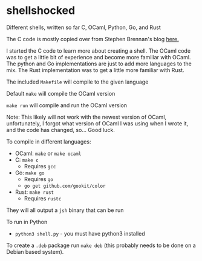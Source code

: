 # shellshocked
Different shells, written so far C, OCaml, Python, Go, and Rust

The C code is mostly copied over from Stephen Brennan's blog [here.](https://brennan.io/2015/01/16/write-a-shell-in-c/)

I started the C code to learn more about creating a shell.
The OCaml code was to get a little bit of experience
and become more familiar with OCaml.
The python and Go implementations are just to add more languages to the mix.
The Rust implementation was to get a little more familiar with Rust.


The included `Makefile` will compile to the given language

Default `make` will compile the OCaml version

`make run` will compile and run the OCaml version

Note: This likely will not work with the newest version of OCaml, unfortunately, I forgot
what version of OCaml I was using when I wrote it, and the code has changed, so... Good luck.

To compile in different languages:
* OCaml: `make` or `make ocaml`
* C: `make c`
    - Requires `gcc`
* Go: `make go`
    - Requires `go`
    - `go get github.com/gookit/color`
* Rust: `make rust`
    - Requires `rustc`

They will all output a `jsh` binary that can be run

To run in Python
* `python3 shell.py` - you must have python3 installed

To create a `.deb` package run `make deb` (this probably needs to be done on a Debian based system).
